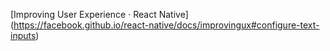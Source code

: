 [Improving User Experience · React Native] (https://facebook.github.io/react-native/docs/improvingux#configure-text-inputs)

